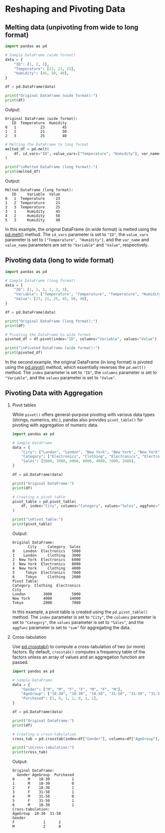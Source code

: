 # Reshaping and Pivoting Data
## Melting data (unpivoting from wide to long format)
```python
import pandas as pd

# Sample DataFrame (wide format)
data = {
    "ID": [1, 2, 3],
    "Temperature": [23, 21, 25],
    "Humidity": [45, 50, 40],
}

df = pd.DataFrame(data)

print("Original DataFrame (wide format):")
print(df)
```
Output:
```
Original DataFrame (wide format):
   ID  Temperature  Humidity
0   1           23        45
1   2           21        50
2   3           25        40
```

```python
# Melting the DataFrame to long format
melted_df = pd.melt(
    df, id_vars="ID", value_vars=["Temperature", "Humidity"], var_name="Variable", value_name="Value"
)

print("\nMelted DataFrame (long format):")
print(melted_df)
```
Output:
```
Melted DataFrame (long format):
   ID     Variable  Value
0   1  Temperature     23
1   2  Temperature     21
2   3  Temperature     25
3   1     Humidity     45
4   2     Humidity     50
5   3     Humidity     40
```

In this example, the original DataFrame (in wide format) is melted using the [pd.melt()](https://pandas.pydata.org/docs/reference/api/pandas.melt.html) method. The `id_vars` parameter is set to `"ID"`, the `value_vars` parameter is set to `["Temperature", "Humidity"]`, and the `var_name` and `value_name` parameters are set to `"Variable"` and `"Value"`, respectively.

## Pivoting data (long to wide format)
```python
import pandas as pd

# Sample DataFrame (long format)
data = {
    "ID": [1, 2, 3, 1, 2, 3],
    "Variable": ["Temperature", "Temperature", "Temperature", "Humidity", "Humidity", "Humidity"],
    "Value": [23, 21, 25, 45, 50, 40],
}

df = pd.DataFrame(data)

print("Original DataFrame (long format):")
print(df)

# Pivoting the DataFrame to wide format
pivoted_df = df.pivot(index="ID", columns="Variable", values="Value")

print("\nPivoted DataFrame (wide format):")
print(pivoted_df)
```
In the second example, the original DataFrame (in long format) is pivoted using the [pd.pivot()](https://pandas.pydata.org/docs/reference/api/pandas.DataFrame.pivot.html) method, which essentially reverses the `pd.melt()` method. The `index` parameter is set to `"ID"`, the `columns` parameter is set to `"Variable"`, and the `values` parameter is set to `"Value"`.


## Pivoting Data with Aggregation

1. Pivot tables
   
    While `pivot()` offers general-purpose pivoting with various data types (strings, numerics, etc.), pandas also provides `pivot_table()` for pivoting with aggregation of numeric data.
    
    ```python
    import pandas as pd

    # Sample DataFrame
    data = {
        "City": ["London", "London", "New York", "New York", "New York", "Tokyo", "Tokyo"],
        "Category": ["Electronics", "Clothing", "Electronics", "Electronics", "Clothing", "Electronics", "Clothing"],
        "Sales": [5000, 3000, 6000, 8000, 4000, 7000, 2000],
    }
    
    df = pd.DataFrame(data)
    
    print("Original DataFrame:")
    print(df)
    
    # Creating a pivot table
    pivot_table = pd.pivot_table(
        df, index="City", columns="Category", values="Sales", aggfunc="sum"
    )
    
    print("\nPivot Table:")
    print(pivot_table)
    ```
    Output:
    ```
    Original DataFrame:
           City     Category  Sales
    0    London  Electronics   5000
    1    London     Clothing   3000
    2  New York  Electronics   6000
    3  New York  Electronics   8000
    4  New York     Clothing   4000
    5     Tokyo  Electronics   7000
    6     Tokyo     Clothing   2000
    Pivot Table:
    Category  Clothing  Electronics
    City                           
    London        3000         5000
    New York      4000        14000
    Tokyo         2000         7000
    ```

    In this example, a pivot table is created using the `pd.pivot_table()` method. The `index` parameter is set to `"City"`, the `columns` parameter is set to `"Category"`, the `values` parameter is set to `"Sales"`, and the `aggfunc` parameter is set to `"sum"` for aggregating the data.

2. Cross-tabulation

    Use [pd.crosstab()](https://pandas.pydata.org/docs/reference/api/pandas.crosstab.html#pandas.crosstab) to compute a cross-tabulation of two (or more) factors. By default, `crosstab()` computes a frequency table of the factors unless an array of values and an aggregation function are passed.
    ```python
    import pandas as pd
    
    # Sample DataFrame
    data = {
        "Gender": ["M", "M", "F", "F", "M", "F", "M"],
        "AgeGroup": ["18-30", "18-30", "18-30", "31-50", "31-50", "31-50", "18-30"],
        "Purchased": [1, 0, 1, 1, 0, 1, 1],
    }
    
    df = pd.DataFrame(data)
    
    print("Original DataFrame:")
    print(df)
    
    # Creating a cross-tabulation
    cross_tab = pd.crosstab(index=df["Gender"], columns=df["AgeGroup"], values=df["Purchased"], aggfunc="sum")
    
    print("\nCross-tabulation:")
    print(cross_tab)
    ```
    Output:
    ```
    Original DataFrame:
      Gender AgeGroup  Purchased
    0      M    18-30          1
    1      M    18-30          0
    2      F    18-30          1
    3      F    31-50          1
    4      M    31-50          0
    5      F    31-50          1
    6      M    18-30          1
    Cross-tabulation:
    AgeGroup  18-30  31-50
    Gender                
    F             1      2
    M             2      0
    ```
